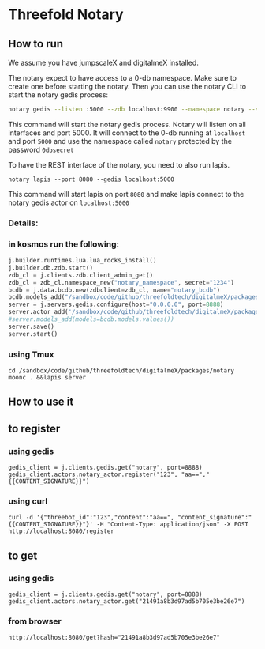# Threefold Notary

## How to run

We assume you have jumpscaleX and digitalmeX installed.

The notary expect to have access to a 0-db namespace. Make sure to create one before starting the notary.
Then you can use the notary CLI to start the notary gedis process:
```bash
notary gedis --listen :5000 --zdb localhost:9900 --namespace notary --secret 0dbsecret
```
This command will start the notary gedis process. Notary will listen on all interfaces and port 5000.
It will connect to the 0-db running at `localhost` and port `5000` and use the namespace called `notary` protected by the password `0dbsecret`

To have the REST interface of the notary, you need to also run lapis.
```
notary lapis --port 8080 --gedis localhost:5000
```
This command will start lapis on port `8080` and make lapis connect to the notary gedis actor on `localhost:5000`

### Details:
### in kosmos run the following:
```python
j.builder.runtimes.lua.lua_rocks_install()
j.builder.db.zdb.start()
zdb_cl = j.clients.zdb.client_admin_get()
zdb_cl = zdb_cl.namespace_new("notary_namespace", secret="1234")
bcdb = j.data.bcdb.new(zdbclient=zdb_cl, name="notary_bcdb")
bcdb.models_add("/sandbox/code/github/threefoldtech/digitalmeX/packages/notary/models")
server = j.servers.gedis.configure(host="0.0.0.0", port=8888)
server.actor_add('/sandbox/code/github/threefoldtech/digitalmeX/packages/notary/actors/notary_actor.py')
#server.models_add(models=bcdb.models.values())
server.save()
server.start()
```
### using Tmux
```
cd /sandbox/code/github/threefoldtech/digitalmeX/packages/notary
moonc . &&lapis server
```
## How to use it

## to register

### using gedis

```
gedis_client = j.clients.gedis.get("notary", port=8888)
gedis_client.actors.notary_actor.register("123", "aa==","{{CONTENT_SIGNATURE}}")
```
### using curl
```
curl -d '{"threebot_id":"123","content":"aa==", "content_signature":"{{CONTENT_SIGNATURE}}"}' -H "Content-Type: application/json" -X POST http://localhost:8080/register
```
## to get
### using gedis

```
gedis_client = j.clients.gedis.get("notary", port=8888)
gedis_client.actors.notary_actor.get("21491a8b3d97ad5b705e3be26e7")
```

### from browser
```
http://localhost:8080/get?hash="21491a8b3d97ad5b705e3be26e7"
```
